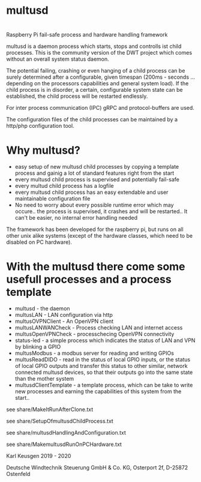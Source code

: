 # multusd
#


Raspberry Pi fail-safe process and hardware handling framework 

multusd is a daemon process which starts, stops and controlls ist child processes. This is the community version of the DWT project which comes without an overall system status daemon. 

The potential failing, crashing or even hanging of a child process can be surely determined after a configurable, given timespan (200ms - seconds ... depending on the processors capabilities and general system load).
If the child process is in disorder, a certain, configurable system state can be established, the child process will be restarted endlessly.

For inter process communication (IPC) gRPC and protocol-buffers are used.

The configuration files of the child processes can be maintained by a http/php configuration tool.

# Why multusd?

- easy setup of new multusd child processes by copying a template process and gainig a lot of standard features right from the start
- every multusd child process is supervised and potentially fail-safe
- every multud child process has a logfile
- every multusd child process has an easy extendable and user maintainable configuration file
- No need to worry about every possible runtime error which may occure.. the process is supervised, it crashes and will be restarted.. It can't be easier, no internal error handling needed


The framework has been developed for the raspberry pi, but runs on all other unix alike systems (except of the hardware classes, which need to be disabled on PC hardware).

# With the multusd there come some usefull processes and a process template

- multusd - the daemon
- multusLAN - LAN configuration via http
- multusOVPNClient - An OpenVPN client
- multusLANWANCheck - Process checking LAN and internet access
- multusOpenVPNCheck - processchecing OpenVPN connectivity
- status-led - a simple process which indicates the status of LAN and VPN by blinking a GPIO
- multusModbus - a modbus server for reading and writing GPIOs
- multusReadDIDO - read in the status of local GPIO inputs, or the status of local GPIO outputs and transfer this status to other similar, network connected multusd devices, so that their outputs go into the same state than the mother system
- multusdClientTemplate - a template process, which can be take to write new processes and earning the capabilities of this system from the start.. 

see share/MakeItRunAfterClone.txt

see share/SetupOfmultusdChildProcess.txt

see share/multusdHandlingAndConfiguration.txt

see share/MakemultusdRunOnPCHardware.txt

Karl Keusgen
2019 - 2020

Deutsche Windtechnik Steuerung GmbH & Co. KG, Osterport 2f, D-25872 Ostenfeld


